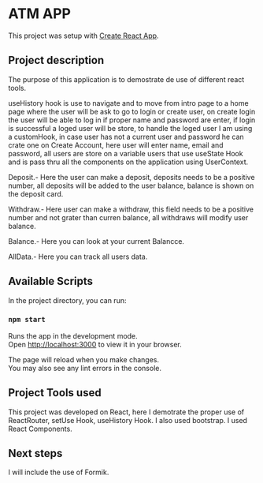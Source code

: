 # ATM APP

This project was setup with [Create React App](https://github.com/facebook/create-react-app).


## Project description
The purpose of this application is to demostrate de use of different react tools.

useHistory hook is use to navigate and to move from intro page to a home page where the user will be ask to go to login or create user, on create login the user will be able to log in if proper name and password are enter, if login is successful a loged user will be store, to handle the loged user I am using a customHook, in case user has not a current user and password he can crate one on Create Account, here user will enter name, email and password, all users are store on a variable users that use useState Hook and is pass thru all the components on the application using UserContext. 

Deposit.- Here the user can make a deposit, deposits needs to be a positive number, all deposits will be added to the user balance, balance is shown on the deposit card.

Withdraw.- Here user can make a withdraw, this field needs to be a positive number and not grater than curren balance, all withdraws will modify user balance.

Balance.- Here you can look at your current Balancce.

AllData.- Here you can track all users data.

## Available Scripts

In the project directory, you can run:

### `npm start`

Runs the app in the development mode.\
Open [http://localhost:3000](http://localhost:3000) to view it in your browser.

The page will reload when you make changes.\
You may also see any lint errors in the console.

## Project Tools used

This project was developed on React, here I demotrate the proper use of ReactRouter, setUse Hook, useHistory Hook.
I also used bootstrap. I used React Components.

## Next steps

I will include the use of Formik.


